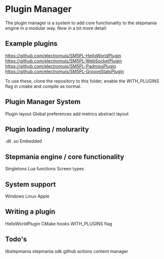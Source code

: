 # Plugin Manager

The plugin manager is a system to add core functionality to the stepmania engine in a modular way. Now in a bit more detail:

## Example plugins
https://github.com/electromuis/SM5PL-HelloWorldPlugin
https://github.com/electromuis/SM5PL-WebSocketPlugin
https://github.com/electromuis/SM5PL-PadmissPlugin
https://github.com/electromuis/SM5PL-GrooveStatsPlugin

To use these, clone the repository to this folder, enable the WITH_PLUGINS flag in cmake and compile as normal.

## Plugin Manager System
Plugin layout
Global preferences
add metrics
abstract layout

## Plugin loading / molurarity
.dll
.so
Embedded

## Stepmania engine / core functionality
Singletons
Lua functions
Screen types

## System support
Windows
Linux
Apple

## Writing a plugin
HelloWorldPlugin
CMake hooks
WITH_PLUGINS flag

## Todo's
libstepmania
stepmania sdk
github actions
content manager

